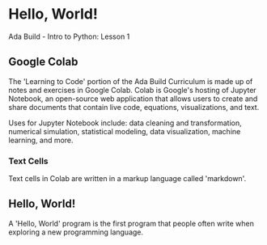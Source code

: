 # Hello, World!

Ada Build - Intro to Python: Lesson 1


## Google Colab

The 'Learning to Code' portion of the Ada Build Curriculum is made up of notes and exercises in Google Colab. Colab is Google's hosting of Jupyter Notebook, an open-source web application that allows users to create and share documents that contain live code, equations, visualizations, and text. 

Uses for Jupyter Notebook include: data cleaning and transformation, numerical simulation, statistical modeling, data visualization, machine learning, and more. 

### Text Cells

Text cells in Colab are written in a markup language called 'markdown'. 

## Hello, World!

A 'Hello, World' program is the first program that people often write when exploring a new programming language. 


